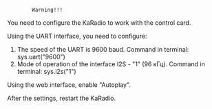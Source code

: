 			Warning!!!
You need to configure the KaRadio to work with the control card.


Using the UART interface, you need to configure:
1. The speed of the UART is 9600 baud. Command in terminal: sys.uart("9600")
2. Mode of operation of the interface I2S - "1" (96 кГц). Command in terminal: sys.i2s("1")

Using the web interface, enable "Autoplay".

After the settings, restart the KaRadio.